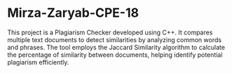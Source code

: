 # Mirza-Zaryab-CPE-18
This project is a Plagiarism Checker developed using C++. It compares multiple text documents to detect similarities by analyzing common words and phrases. The tool employs the Jaccard Similarity algorithm to calculate the percentage of similarity between documents, helping identify potential plagiarism efficiently.
